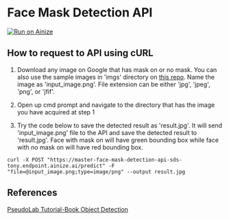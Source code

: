# Face Mask Detection API

[![Run on Ainize](https://ainize.ai/static/images/run_on_ainize_button.svg)](https://ainize.ai/SDSTony/FaceMaskDetectionApi)

## How to request to API using cURL

1. Download any image on Google that has mask on or no mask. You can also use the sample images in 'imgs' directory on [this repo](https://github.com/SDSTony/FaceMaskDetectionApi). Name the image as 'input_image.png'. File extension can be either 'jpg', 'jpeg', 'png', or 'jfif'.

2. Open up cmd prompt and navigate to the directory that has the image you have acquired at step 1
3. Try the code below to save the detected result as 'result.jpg'. It will send 'input_image.png' file to the API and save the detected result to 'result.jpg'. Face with mask on will have green bounding box while face with no mask on will have red bounding box. 

```
curl -X POST "https://master-face-mask-detection-api-sds-tony.endpoint.ainize.ai/predict" -F "file=@input_image.png;type=image/png" --output result.jpg
```



## References

[PseudoLab Tutorial-Book Object Detection](https://pseudo-lab.github.io/Tutorial-Book/chapters/object_detection/Ch1%20Object%20Detection.html)